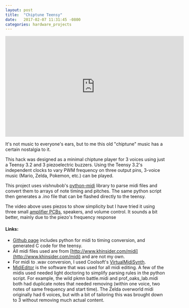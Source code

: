 ```yaml
---
layout: post
title:  "Chiptune Teensy"
date:   2017-02-07 11:31:45 -0800
categories: hardware_projects
---
```


<iframe width="560" height="315" src="https://www.youtube.com/embed/vXwI87gkwMY" frameborder="0" allowfullscreen></iframe>

It's not music to everyone's ears, but to me this old "chiptune" music has a certain nostalgia to it.

This hack was designed as a minimal chiptune player for 3 voices using just a Teensy 3.2 and 3 piezoelectric buzzers. Using the Teensy 3.2's independent clocks to vary PWM frequency on three output pins, 3-voice music (Mario, Zelda, Pokemon, etc.) can be played.

This project uses vishnubob's [python-midi](https://github.com/vishnubob/python-midi) library to parse midi files and convert them to arrays of note timing and pitches. The same python script then generates a .ino file that can be flashed directly to the teensy.

The video above uses piezos to show simplicity but I have tried it using three small [amplifier PCBs](https://oshpark.com/projects/DPx0NZIw), speakers, and volume control. It sounds a bit better, mainly due to the piezo's frequency response  


#### Links:
* [Github page](https://github.com/bkeegs/chiptune_teensy) includes python for midi to timing conversion, and generated C code for the teensy.
* All midi files used are from [http://www.khinsider.com/midi](http://www.khinsider.com/midi) and are not my own.
* For midi to .wav conversion, I used Coolsoft's [VirtualMidiSynth](http://coolsoft.altervista.org/en/virtualmidisynth).
* [MidiEditor](http://midieditor.sourceforge.net/) is the software that was used for all midi editing. A few of the midis used needed light doctoring to simplify parsing rules in the python script. For example, the wild pkmn battle.midi and prof_oaks_lab.midi both had duplicate notes that needed removing (within one voice, two notes of same frequency and start time). The Zelda overworld midi originally had 6 voices, but with a bit of tailoring this was brought down to 3 without removing much actual content.
